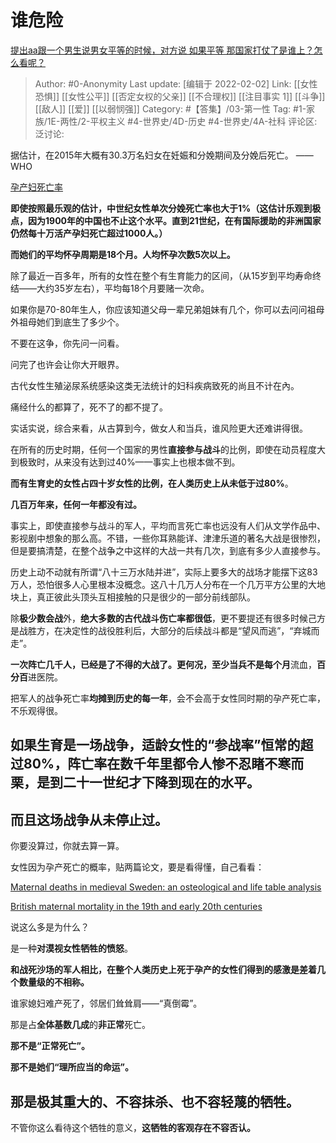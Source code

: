 # 谁危险
[提出aa跟一个男生说男女平等的时候，对方说 如果平等 那国家打仗了是谁上？怎么看呢？](https://www.zhihu.com/question/275356115/answer/2180722672)

> Author: #0-Anonymity
> Last update: [编辑于 2022-02-02]
> Link: [[女性恐惧]] [[女性公平]] [[否定女权的父亲]] [[不合理权]] [[注目事实 1]] [[斗争]] [[敌人]] [[爱]] [[以弱悯强]]
> Category: #【答集】/03-第一性
> Tag: #1-家族/1E-两性/2-平权主义 #4-世界史/4D-历史 #4-世界史/4A-社科
> 评论区:
> 泛讨论:

据估计，在2015年大概有30.3万名妇女在妊娠和分娩期间及分娩后死亡。 ——WHO

[孕产妇死亡率](https://link.zhihu.com/?target=https%3A//www.who.int/zh/news-room/fact-sheets/detail/maternal-mortality)

**即使按照最乐观的估计，中世纪女性单次分娩死亡率也大于1%（这估计乐观到极点，因为1900年的中国也不止这个水平。直到21世纪，在有国际援助的非洲国家仍然每十万活产孕妇死亡超过1000人。）**

**而她们的平均怀孕周期是18个月。人均怀孕次数5次以上。**

除了最近一百多年，所有的女性在整个有生育能力的区间，（从15岁到平均寿命终结——大约35岁左右），平均每18个月要赌一次命。

如果你是70-80年生人，你应该知道父母一辈兄弟姐妹有几个，你可以去问问祖母外祖母她们到底生了多少个。

不要在这争，你先问一问看。

问完了也许会让你大开眼界。

古代女性生殖泌尿系统感染这类无法统计的妇科疾病致死的尚且不计在內。

痛经什么的都算了，死不了的都不提了。

实话实说，综合来看，从古算到今，做女人和当兵，谁风险更大还难讲得很。

在所有的历史时期，任何一个国家的男性**直接参与战斗**的比例，即使在动员程度大到极致时，从来没有达到过40%——事实上也根本做不到。

**而有生育史的女性占四十岁女性的比例，在人类历史上从未低于过80%**。

**几百万年来，任何一年都没有过。**

事实上，即使直接参与战斗的军人，平均而言死亡率也远没有人们从文学作品中、影视剧中想象的那么高。不错，一些你耳熟能详、津津乐道的著名大战是很惨烈，但是要搞清楚，在整个战争之中这样的大战一共有几次，到底有多少人直接参与。

历史上动不动就有所谓“八十三万水陆并进”，实际上要多大的战场才能摆下这83万人，恐怕很多人心里根本没概念。这八十几万人分布在一个几万平方公里的大地块上，真正彼此头顶头互相接触的只是很少的一部分前线部队。

除**极少数会战**外，**绝大多数的古代战斗伤亡率都很低**，更不要提还有很多时候己方是战胜方，在决定性的战役胜利后，大部分的后续战斗都是“望风而逃”，“弃城而走”。

**一次阵亡几千人，已经是了不得的大战了。**更何况，至少当兵不是**每个月**流血，**百分百**进医院。

把军人的战争死亡率**均摊到历史的每一年**，会不会高于女性同时期的孕产死亡率，不乐观得很。

## **如果生育是一场战争，适龄女性的“参战率”恒常的超过80%，阵亡率在数千年里都令人惨不忍睹不寒而栗，是到二十一世纪才下降到现在的水平。**

## **而且这场战争从未停止过。**

你要没算过，你就去算一算。

女性因为孕产死亡的概率，贴两篇论文，要是看得懂，自己看看：

[Maternal deaths in medieval Sweden: an osteological and life table analysis](https://link.zhihu.com/?target=https%3A//www.researchgate.net/profile/Elisabeth-Iregren/publication/19840550_Maternal_deaths_in_medieval_Sweden_an_osteological_and_life_table_analysis/links/56ca247308ae5488f0d94255/Maternal-deaths-in-medieval-Sweden-an-osteological-and-life-table-analysis.pdf%3Forigin%3Dpublication_detail)

[British maternal mortality in the 19th and early 20th centuries​](https://link.zhihu.com/?target=https%3A//www.ncbi.nlm.nih.gov/pmc/articles/PMC1633559/%23%21po%3D10.9756)

说这么多是为什么？

是一种**对漠视女性牺牲的愤怒**。

**和战死沙场的军人相比，在整个人类历史上死于孕产的女性们得到的感激是差着几个数量级的不相称。**

谁家媳妇难产死了，邻居们耸耸肩——“真倒霉”。

那是占**全体基数几成**的**非正常**死亡。

**那不是“正常死亡”。**

**那不是她们“理所应当的命运”。**

## 那是极其重大的、不容抹杀、也不容轻蔑的牺牲。

不管你这么看待这个牺牲的意义，**这牺牲的客观存在不容否认。**
